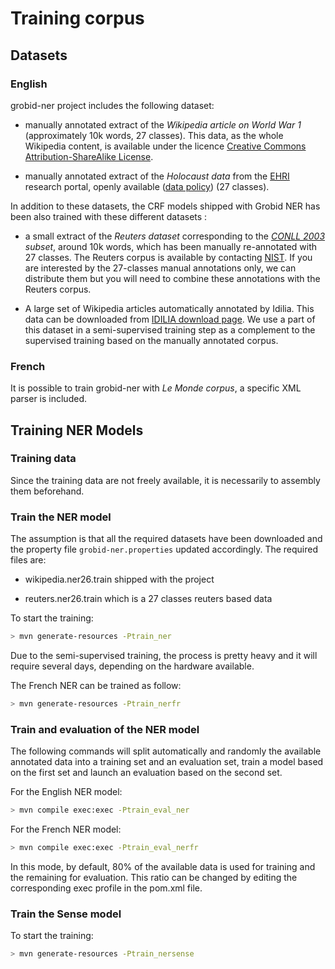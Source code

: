 # Training corpus 

## Datasets
  
### English

grobid-ner project includes the following dataset:

- manually annotated extract of the *Wikipedia article on World War 1* (approximately 10k words, 27 classes). This data, as the whole Wikipedia content, is available under the licence [Creative Commons Attribution-ShareAlike License](https://creativecommons.org/licenses/by-sa/3.0/). 

- manually annotated extract of the *Holocaust data* from the [EHRI](https://portal.ehri-project.eu) research portal, openly available ([data policy](https://portal.ehri-project.eu/data-policy)) (27 classes).

In addition to these datasets, the CRF models shipped with Grobid NER has been also trained with these different datasets :
 
 - a small extract of the *Reuters dataset* corresponding to the *[CONLL 2003](http://www.cnts.ua.ac.be/conll2003/ner/) subset*, around 10k words, which has been manually re-annotated with 27 classes. The Reuters corpus is available by contacting [NIST](http://trec.nist.gov/data/reuters/reuters.html). If you are interested by the 27-classes manual annotations only, we can distribute them but you will need to combine these annotations with the Reuters corpus.  

 - A large set of Wikipedia articles automatically annotated by Idilia. This data can be downloaded from [IDILIA download page](http://download.idilia.com/datasets/wikipedia/index.html). We use a part of this dataset in a semi-supervised training step as a complement to the supervised training based on the manually annotated corpus.

### French

It is possible to train grobid-ner with _Le Monde corpus_, a specific XML parser is included.

## Training NER Models

### Training data
Since the training data are not freely available, it is necessarily to assembly them beforehand.


### Train the NER model 
The assumption is that all the required datasets have been downloaded and the property file `grobid-ner.properties` updated accordingly.
The required files are: 

- wikipedia.ner26.train shipped with the project

- reuters.ner26.train which is a 27 classes reuters based data


To start the training: 

```bash
> mvn generate-resources -Ptrain_ner
```

Due to the semi-supervised training, the process is pretty heavy and it will require several days, depending on the hardware available.  

The French NER can be trained as follow:

```bash
> mvn generate-resources -Ptrain_nerfr
```

### Train and evaluation of the NER model 

The following commands will split automatically and randomly the available annotated data into a training set and an evaluation set, train a model based on the first set and launch an evaluation based on the second set. 

For the English NER model:
```bash
> mvn compile exec:exec -Ptrain_eval_ner
```

For the French NER model:
```bash
> mvn compile exec:exec -Ptrain_eval_nerfr
```

In this mode, by default, 80% of the available data is used for training and the remaining for evaluation. This ratio can be changed by editing the corresponding exec profile in the pom.xml file. 

### Train the Sense model 

To start the training: 

```bash
> mvn generate-resources -Ptrain_nersense
```

